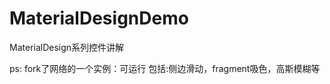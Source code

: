 # MaterialDesignDemo
MaterialDesign系列控件讲解

ps:
  fork了网络的一个实例：可运行
    包括:侧边滑动，fragment吸色，高斯模糊等
    
